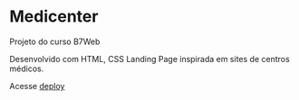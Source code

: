 # Medicenter
Projeto do curso B7Web

Desenvolvido com HTML, CSS
Landing Page inspirada em sites de centros médicos.

Acesse [deploy](https://paulovct.github.io/Medicenter/)

